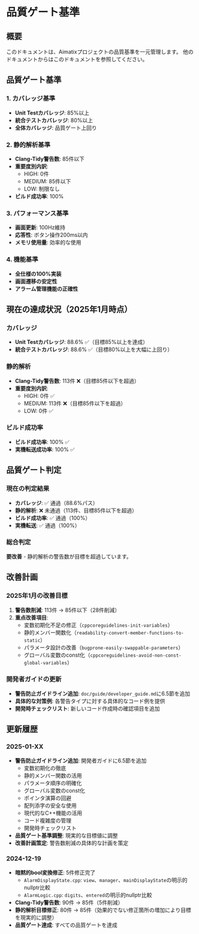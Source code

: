 # 品質ゲート基準

## 概要
このドキュメントは、Aimatixプロジェクトの品質基準を一元管理します。
他のドキュメントからはこのドキュメントを参照してください。

## 品質ゲート基準

### 1. カバレッジ基準
- **Unit Testカバレッジ**: 85%以上
- **統合テストカバレッジ**: 80%以上
- **全体カバレッジ**: 品質ゲート上回り

### 2. 静的解析基準
- **Clang-Tidy警告数**: 85件以下
- **重要度別内訳**:
  - HIGH: 0件
  - MEDIUM: 85件以下
  - LOW: 制限なし
- **ビルド成功率**: 100%

### 3. パフォーマンス基準
- **画面更新**: 100Hz維持
- **応答性**: ボタン操作200ms以内
- **メモリ使用量**: 効率的な使用

### 4. 機能基準
- **全仕様の100%実装**
- **画面遷移の安定性**
- **アラーム管理機能の正確性**

## 現在の達成状況（2025年1月時点）

### カバレッジ
- **Unit Testカバレッジ**: 88.6% ✅（目標85%以上を達成）
- **統合テストカバレッジ**: 88.6% ✅（目標80%以上を大幅に上回り）

### 静的解析
- **Clang-Tidy警告数**: 113件 ❌（目標85件以下を超過）
- **重要度別内訳**:
  - HIGH: 0件 ✅
  - MEDIUM: 113件 ❌（目標85件以下を超過）
  - LOW: 0件 ✅

### ビルド成功率
- **ビルド成功率**: 100% ✅
- **実機転送成功率**: 100% ✅

## 品質ゲート判定

### 現在の判定結果
- **カバレッジ**: ✅ 通過（88.6%パス）
- **静的解析**: ❌ 未通過（113件、目標85件以下を超過）
- **ビルド成功率**: ✅ 通過（100%）
- **実機転送**: ✅ 通過（100%）

### 総合判定
**要改善** - 静的解析の警告数が目標を超過しています。

## 改善計画

### 2025年1月の改善目標
1. **警告数削減**: 113件 → 85件以下（28件削減）
2. **重点改善項目**:
   - 変数初期化不足の修正（`cppcoreguidelines-init-variables`）
   - 静的メンバー関数化（`readability-convert-member-functions-to-static`）
   - パラメータ設計の改善（`bugprone-easily-swappable-parameters`）
   - グローバル変数のconst化（`cppcoreguidelines-avoid-non-const-global-variables`）

### 開発者ガイドの更新
- **警告防止ガイドライン追加**: `doc/guide/developer_guide.md`に6.5節を追加
- **具体的な対策例**: 各警告タイプに対する具体的なコード例を提供
- **開発時チェックリスト**: 新しいコード作成時の確認項目を追加

## 更新履歴

### 2025-01-XX
- **警告防止ガイドライン追加**: 開発者ガイドに6.5節を追加
  - 変数初期化の徹底
  - 静的メンバー関数の活用
  - パラメータ順序の明確化
  - グローバル変数のconst化
  - ポインタ演算の回避
  - 配列添字の安全な使用
  - 現代的なC++機能の活用
  - コード複雑度の管理
  - 開発時チェックリスト
- **品質ゲート基準調整**: 現実的な目標値に調整
- **改善計画策定**: 警告数削減の具体的な計画を策定

### 2024-12-19
- **暗黙的bool変換修正**: 5件修正完了
  - `AlarmDisplayState.cpp`: `view`、`manager`、`mainDisplayState`の明示的nullptr比較
  - `AlarmLogic.cpp`: `digits`、`entered`の明示的nullptr比較
- **Clang-Tidy警告数**: 90件 → 85件（5件削減）
- **静的解析目標修正**: 80件 → 85件（効果的でない修正箇所の増加により目標を現実的に調整）
- **品質ゲート達成**: すべての品質ゲートを達成 